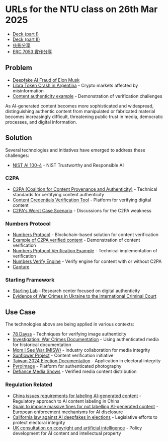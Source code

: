 # URLs for the NTU class on 26th Mar 2025

- [Deck (part I)](https://link.numbersprotocol.io/2025-nft-deck)
- [Deck (part II)](https://ipfs-pin.numbersprotocol.io/ipfs/bafybeicekkppel4mfxzbtm543tkmqqszw6zgbcqxzcvbfv3kvzuyy2qwym)
- [伙影分享](https://docs.google.com/presentation/d/18yQHdG-UDKK5mK6Mmo8suNeUYeLePQrL4oIX213YKSE/edit?slide=id.g2c3bf226f09_0_709#slide=id.g2c3bf226f09_0_709)
- [ERC 7053 實作分享](https://drive.google.com/file/d/1jhCA9SGFCKmzc74WvKRB_RgYt-o_3dy8/view)
  
## Problem

- [Deepfake AI Fraud of Elon Musk](https://www.cbsnews.com/texas/news/deepfakes-ai-fraud-elon-musk/)
- [Libra Token Crash in Argentina](https://cryptobriefing.com/libra-token-crash-argentina/) - Crypto markets affected by misinformation
- [Content authenticity example](https://asset.captureapp.xyz/bafybeib63x3bcpzq6p2wclcbz2uzocfy4gkrdarvcufc6gnouylaqrk34a) - Demonstration of verification challenges

As AI-generated content becomes more sophisticated and widespread, distinguishing authentic content from manipulated or fabricated material becomes increasingly difficult, threatening public trust in media, democratic processes, and digital information.

## Solution

Several technologies and initiatives have emerged to address these challenges:
- [NIST AI 100-4](https://nvlpubs.nist.gov/nistpubs/ai/NIST.AI.100-4.pdf) - NIST Trustworthy and Responsible AI
  
### C2PA

- [C2PA (Coalition for Content Provenance and Authenticity)](https://c2pa.org/) - Technical standards for certifying content authenticity
- [Content Credentials Verification Tool](https://contentcredentials.org/verify) - Platform for verifying digital content
- [C2PA's Worst Case Scenario](https://www.hackerfactor.com/blog/index.php?/archives/1013-C2PAs-Worst-Case-Scenario.html) - Discussions for the C2PA weakness

### Numbers Protocol
- [Numbers Protocol](https://www.numbersprotocol.io/) - Blockchain-based solution for content verification
- [Example of C2PA verified content](https://contentcredentials.org/verify?source=https://ipfs-pin.numbersprotocol.io/ipfs/bafkreih77dwpvs3aq2fejegbje4tnxkirwqgj4yrssnw2butmyj7b6zvoq) - Demonstration of content verification
- [Numbers Protocol Verification Example](https://verify.numbersprotocol.io/asset-profile/bafkreiaeg5ysm4pt4gl3dlwxhq2u2pbupph774mx3gc7ukb47k6wxeea3u) - Technical implementation of verification
- [Numbers Verify Engine](https://verify.numbersprotocol.io/) - Verify engine for content with or without C2PA
- [Capture](https://captureapp.xyz/)

### Starling Framework
- [Starling Lab](https://www.starlinglab.org/) - Research center focused on digital authenticity
- [Evidence of War Crimes in Ukraine to the International Criminal Court](https://sfi.usc.edu/news/2022/06/33571-starling-lab-and-hala-systems-file-cryptographic-submission-evidence-war-crimes)

## Use Case

The technologies above are being applied in various contexts:

- [78 Dayss](https://www.starlinglab.org/image-authentication/) - Techniques for verifying image authenticity
- [Investigation: War Crimes Documentation](https://investigation.rollingstone.com/dj-photo-war-crimes-bosnia/) - Using authenticated media for historical documentation
- [Mom I See War (MISW)](https://www.misw.org/) - Industry collaboration for media integrity
- [Sunflower Project](https://sunflower318.numbersprotocol.io/) - Content verification initiative
- [Taiwan 2024 Election Documentation](https://votetw2024.numbersprotocol.io/En) - Application in electoral integrity
- [PyroImage](https://www.pyroimage.com/) - Platform for authenticated photography
- [Defiance Media Shows](https://defiance.media/shows/) - Verified media content distribution

### Regulation Related

- [China issues requirements for labeling AI-generated content](https://www.reuters.com/world/asia-pacific/chinese-regulators-issue-requirements-labeling-ai-generated-content-2025-03-14/) - Regulatory approach to AI content labeling in China
- [Spain to impose massive fines for not labelling AI-generated content](https://www.reuters.com/technology/artificial-intelligence/spain-impose-massive-fines-not-labelling-ai-generated-content-2025-03-11/) - European enforcement mechanisms for AI disclosure
- [California law against AI deepfakes in elections](https://apnews.com/article/california-artificial-intelligence-deepfakes-election-0e70cb32b06d9187eaef5bdacaba6d77) - Legislative efforts to protect electoral integrity
- [UK consultation on copyright and artificial intelligence](https://www.gov.uk/government/consultations/copyright-and-artificial-intelligence/copyright-and-artificial-intelligence) - Policy development for AI content and intellectual property

